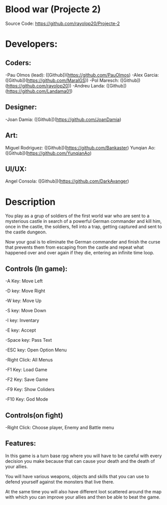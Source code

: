 # Blood war (Projecte 2) 
Source Code: https://github.com/rayolop20/Projecte-2

# Developers:

## Coders:
-Pau Olmos (lead): ([Github])(https://github.com/PauOlmos)
-Alex Garcia: ([Github])(https://github.com/MaralGS))
-Pol Maresch: ([Github])(https://github.com/rayolop20))
-Andreu Landa:  ([Github])(https://github.com/Landama01)

## Designer:
-Joan Damia: ([Github])(https://github.com/JoanDamia)

## Art:
Miguel Rodriguez: ([Github])(https://github.com/Bankaster)
Yunqian Ao: ([Github])(https://github.com/YunqianAo)

## UI/UX:
Angel Consola: ([Github])(https://github.com/DarkAvanger)


# Description
You play as a grup of soldiers of the first world war who
are sent to a mysterious castle in search of a powerful German 
commander and kill him, once in the castle, the soldiers, fell 
into a trap, getting captured and sent to the castle dungeon.  

Now your goal is to eliminate the German commander and finish 
the curse that prevents them from escaping from the castle 
and repeat what happened over and over again if they die, 
entering an infinite time loop.



## Controls (In game):
 -A Key: Move Left
 
 -D key: Move Right 
 
 -W key: Move Up
 
 -S key: Move Down 

 -I key: Inventary

 -E key: Accept 

 -Space key: Pass Text

 -ESC key: Open Option Menu

 -Right Click: All Menus

 -F1 Key: Load Game

 -F2 Key: Save Game
 
 -F9 Key: Show Coliders

 -F10 Key: God Mode
## Controls(on fight)

 -Right Click: Choose player, Enemy and Battle menu
 

## Features:
In this game is a turn base rpg where you will have to be careful
with every decision you make because that can cause your death and
the death of your allies.

You will have various weapons, objects and skills that you can use 
to defend yourself against the monsters that live there.

At the same time you will also have different loot scattered 
around the map with which you can improve your allies and then be able to beat the game.


